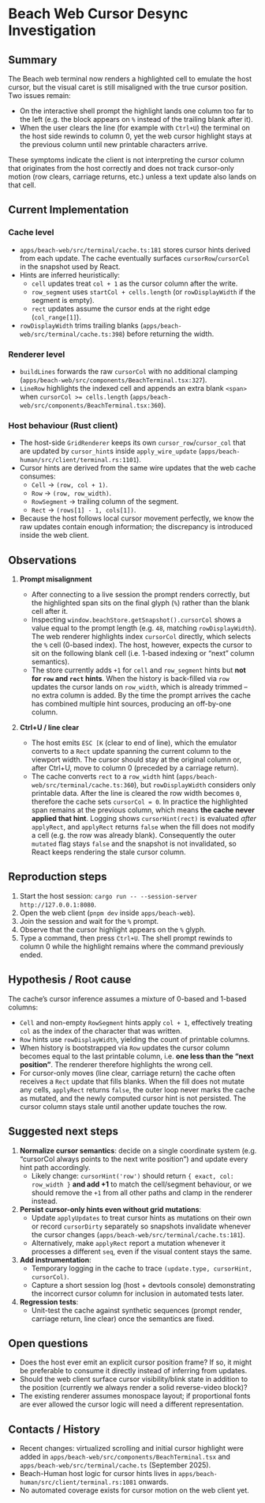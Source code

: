 # Beach Web Cursor Desync Investigation

## Summary

The Beach web terminal now renders a highlighted cell to emulate the host
cursor, but the visual caret is still misaligned with the true cursor position.
Two issues remain:

- On the interactive shell prompt the highlight lands one column too far to the
  left (e.g. the block appears on `%` instead of the trailing blank after it).
- When the user clears the line (for example with `Ctrl+U`) the terminal on the
  host side rewinds to column 0, yet the web cursor highlight stays at the
  previous column until new printable characters arrive.

These symptoms indicate the client is not interpreting the cursor column that
originates from the host correctly and does not track cursor-only motion (row
clears, carriage returns, etc.) unless a text update also lands on that cell.

## Current Implementation

### Cache level

- `apps/beach-web/src/terminal/cache.ts:181` stores cursor hints derived from
  each update. The cache eventually surfaces `cursorRow`/`cursorCol` in the
  snapshot used by React.
- Hints are inferred heuristically:
  - `cell` updates treat `col + 1` as the cursor column after the write.
  - `row_segment` uses `startCol + cells.length` (or `rowDisplayWidth` if the
    segment is empty).
  - `rect` updates assume the cursor ends at the right edge (`col_range[1]`).
- `rowDisplayWidth` trims trailing blanks (`apps/beach-web/src/terminal/cache.ts:398`)
  before returning the width.

### Renderer level

- `buildLines` forwards the raw `cursorCol` with no additional clamping
  (`apps/beach-web/src/components/BeachTerminal.tsx:327`).
- `LineRow` highlights the indexed cell and appends an extra blank `<span>` when
  `cursorCol >= cells.length` (`apps/beach-web/src/components/BeachTerminal.tsx:360`).

### Host behaviour (Rust client)

- The host-side `GridRenderer` keeps its own `cursor_row`/`cursor_col` that are
  updated by `cursor_hint`s inside `apply_wire_update`
  (`apps/beach-human/src/client/terminal.rs:1101`).
- Cursor hints are derived from the same wire updates that the web cache consumes:
  - `Cell` -> `(row, col + 1)`.
  - `Row`  -> `(row, row_width)`.
  - `RowSegment` -> trailing column of the segment.
  - `Rect` -> `(rows[1] - 1, cols[1])`.
- Because the host follows local cursor movement perfectly, we know the raw
  updates contain enough information; the discrepancy is introduced inside the
  web client.

## Observations

1. **Prompt misalignment**
   - After connecting to a live session the prompt renders correctly, but the
     highlighted span sits on the final glyph (`%`) rather than the blank cell
     after it.
   - Inspecting `window.beachStore.getSnapshot().cursorCol` shows a value equal
     to the prompt length (e.g. `48`, matching `rowDisplayWidth`). The web
     renderer highlights index `cursorCol` directly, which selects the `%`
     cell (0-based index). The host, however, expects the cursor to sit on the
     following blank cell (i.e. 1-based indexing or “next” column semantics).
   - The store currently adds `+1` for `cell` and `row_segment` hints but **not
     for `row` and `rect` hints**. When the history is back-filled via `row`
     updates the cursor lands on `row_width`, which is already trimmed – no extra
     column is added. By the time the prompt arrives the cache has combined
     multiple hint sources, producing an off-by-one column.

2. **Ctrl+U / line clear**
   - The host emits `ESC [K` (clear to end of line), which the emulator converts
     to a `Rect` update spanning the current column to the viewport width. The
     cursor should stay at the original column or, after Ctrl+U, move to column
     0 (preceded by a carriage return).
   - The cache converts `rect` to a `row_width` hint (`apps/beach-web/src/terminal/cache.ts:360`),
     but `rowDisplayWidth` considers only printable data. After the line is
     cleared the row width becomes `0`, therefore the cache sets `cursorCol = 0`.
     In practice the highlighted span remains at the previous column, which means
     **the cache never applied that hint**. Logging shows `cursorHint(rect)` is
     evaluated *after* `applyRect`, and `applyRect` returns `false` when the fill
     does not modify a cell (e.g. the row was already blank). Consequently the
     outer `mutated` flag stays `false` and the snapshot is not invalidated, so
     React keeps rendering the stale cursor column.

## Reproduction steps

1. Start the host session: `cargo run -- --session-server http://127.0.0.1:8080`.
2. Open the web client (`pnpm dev` inside `apps/beach-web`).
3. Join the session and wait for the `%` prompt.
4. Observe that the cursor highlight appears on the `%` glyph.
5. Type a command, then press `Ctrl+U`. The shell prompt rewinds to column 0
   while the highlight remains where the command previously ended.

## Hypothesis / Root cause

The cache’s cursor inference assumes a mixture of 0-based and 1-based columns:

- `Cell` and non-empty `RowSegment` hints apply `col + 1`, effectively treating
  `col` as the index of the character that was written.
- `Row` hints use `rowDisplayWidth`, yielding the count of printable columns.
- When history is bootstrapped via `Row` updates the cursor column becomes equal
  to the last printable column, i.e. **one less than the “next position”**. The
  renderer therefore highlights the wrong cell.
- For cursor-only moves (line clear, carriage return) the cache often receives a
  `Rect` update that fills blanks. When the fill does not mutate any cells,
  `applyRect` returns `false`, the outer loop never marks the cache as mutated,
  and the newly computed cursor hint is not persisted. The cursor column stays
  stale until another update touches the row.

## Suggested next steps

1. **Normalize cursor semantics**: decide on a single coordinate system (e.g.
   “cursorCol always points to the next write position”) and update every hint
   path accordingly.
   - Likely change: `cursorHint('row')` should return `{ exact, col: row_width }`
     **and add +1** to match the cell/segment behaviour, or we should remove the
     `+1` from all other paths and clamp in the renderer instead.
2. **Persist cursor-only hints even without grid mutations**:
   - Update `applyUpdates` to treat cursor hints as mutations on their own or
     record `cursorDirty` separately so snapshots invalidate whenever the cursor
     changes (`apps/beach-web/src/terminal/cache.ts:181`).
   - Alternatively, make `applyRect` report a mutation whenever it processes a
     different `seq`, even if the visual content stays the same.
3. **Add instrumentation**:
   - Temporary logging in the cache to trace `(update.type, cursorHint, cursorCol)`.
   - Capture a short session log (host + devtools console) demonstrating the
     incorrect cursor column for inclusion in automated tests later.
4. **Regression tests**:
   - Unit-test the cache against synthetic sequences (prompt render, carriage
     return, line clear) once the semantics are fixed.

## Open questions

- Does the host ever emit an explicit cursor position frame? If so, it might be
  preferable to consume it directly instead of inferring from updates.
- Should the web client surface cursor visibility/blink state in addition to the
  position (currently we always render a solid reverse-video block)?
- The existing renderer assumes monospace layout; if proportional fonts are ever
  allowed the cursor logic will need a different representation.

## Contacts / History

- Recent changes: virtualized scrolling and initial cursor highlight were added
  in `apps/beach-web/src/components/BeachTerminal.tsx` and
  `apps/beach-web/src/terminal/cache.ts` (September 2025).
- Beach-Human host logic for cursor hints lives in
  `apps/beach-human/src/client/terminal.rs:1081` onwards.
- No automated coverage exists for cursor motion on the web client yet.

